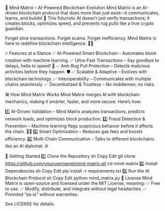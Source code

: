 🧠 Mind Matrix – AI-Powered Blockchain Evolution
Mind Matrix is an AI-driven blockchain protocol that does more than just exist—it communicates, learns, and builds! 🚀 This futuristic AI doesn’t just verify transactions; it creates blocks, optimizes speed, and prevents rug pulls like a true crypto guardian.

Forget slow transactions. Forget scams. Forget inefficiency.
Mind Matrix is here to redefine blockchain intelligence. 🔗🤖

⚡ Features at a Glance
✅ AI-Powered Smart Blockchain – Automates block creation with machine learning.
✅ Ultra-Fast Transactions – Say goodbye to delays, hello to speed! 🚀
✅ Anti-Rug Pull Protection – Detects malicious activities before they happen. 🛡️
✅ Scalable & Adaptive – Evolves with blockchain technology.
✅ Interoperability – Communicates with multiple chains seamlessly.
✅ Decentralized & Trustless – No middlemen, no risks.

🛠️ How Mind Matrix Works
Mind Matrix merges AI with blockchain mechanics, making it smarter, faster, and more secure. Here’s how:

1️⃣ AI-Driven Validation – Mind Matrix analyzes transactions, predicts network loads, and optimizes block production.
2️⃣ Fraud Detection & Prevention – Machine learning flags suspicious behavior before it affects the chain. 🕵️‍♂️
3️⃣ Smart Optimization – Reduces gas fees and boosts efficiency.
4️⃣ Multi-Chain Communication – Talks to different blockchains like an AI diplomat. 🌐

🚀 Getting Started
1️⃣ Clone the Repository
sh
Copy
Edit
git clone https://github.com/yourusername/mind-matrix.git
cd mind-matrix
2️⃣ Install Dependencies
sh
Copy
Edit
pip install -r requirements.txt
3️⃣ Run the AI Blockchain Protocol
sh
Copy
Edit
python mind_matrix.py
📜 License
Mind Matrix is open-source and licensed under the MIT License, meaning:
✅ Free to use.
✅ Modify, distribute, and integrate without legal headaches.
✅ Provided “as-is” without warranties.

See LICENSE for details.
